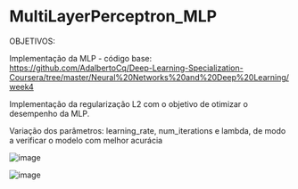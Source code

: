 # MultiLayerPerceptron_MLP

OBJETIVOS:

Implementação da MLP - código base: https://github.com/AdalbertoCq/Deep-Learning-Specialization-Coursera/tree/master/Neural%20Networks%20and%20Deep%20Learning/week4

Implementação da regularização L2 com o objetivo de otimizar o desempenho da MLP.

Variação dos parâmetros: learning_rate, num_iterations e lambda, de modo a verificar o modelo com melhor acurácia

![image](https://user-images.githubusercontent.com/18504119/122443954-74f16600-cf76-11eb-9bee-71096b20bba7.png)


![image](https://user-images.githubusercontent.com/18504119/122444247-b97d0180-cf76-11eb-943a-203ddeb831ca.png)
